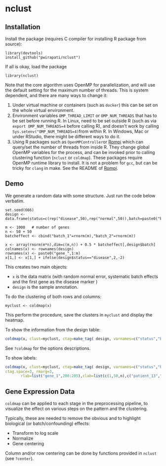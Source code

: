 # nclust 

## Installation
Install the package (requires C compiler for installing R package from source):

```
library(devtools)
install_github("pwirapati/nclust")
```
If all is okay, load the package

```
library(nclust)
```

Note that the core algorithm uses OpenMP for parallelization, and will use the default setting for the maximum number of threads. This is system dependent, and there are many ways to change it:

1. Under virtual machine or containers (such as `docker`) this can be set on the whole virtual environment.
2. Environment variables `OMP_THREAD_LIMIT` or `OMP_NUM_THREADS` that has to be set before running R. In Linux, need to be set outside R (such as via `export OMP_NUM_THREADS=4`  before calling R), and doesn't work by calling `Sys.setenv("OMP_NUM_THREADS=4)`from within R. In Windows, Mac or under RStudio, there might be different ways to do it.
3. Using R packages such as `OpenMPController`or [Rompi](https://github.com/pwirapati/Rompi) which can query/set the number of threads from inside R. They change global OpenMP variables for the process, and can be invoked prior to calling clustering function (`nclust` or `coldmap`). These packages require OpenMP runtime library to install. It is not a problem for `gcc`, but can be tricky for `clang` in make. See the README of [Rompi](https://github.com/pwirapati/Rompi).

## Demo

We generate a random data with some structure. Just run the code below verbatim.

```
set.seed(666)
design <- data.frame(status=c(rep("disease",50),rep("normal",50)),batch=paste0("batch_",rbinom(100,1,.5)+1),row.names=paste0("patient_",1:100))

m <- 1000   # number of genes
n <- 50 + 50
batcheffect <- cbind("batch_1"=rnorm(m),"batch_2"=rnorm(m))

x <- array(rnorm(m*n),dim=c(m,n)) + 0.5 * batcheffect[,design$batch]
colnames(x) <- rownames(design)
rownames(x) <- paste0("gene_",1:m)
x[1,] <- x[1,] + ifelse(design$status=="disease",2,-2)
```

This creates two main objects:

* `x` is the data matrix (with random normal error, systematic batch effects and the first gene as the disease marker )
* `design` is the sample annotation.

To do the clustering of both rows and columns:

```
myclust <- coldmap(x)
```

This perform the procedure, save the clusters in `myclust` and display the heatmap.

To show the information from the design table:

```R
coldmap(x, clust=myclust, ctag=make_tag( design, varnames=c("status","batch"),cols=c("violet","green3")), ctag.space=3, rmarg=3 )
```

See `?coldmap` for the options descriptions.

To show labels:

```R
coldmap(x, clust=myclust, ctag=make_tag( design, varnames=c("status","batch"),cols=c("violet","green3")),
ctag.space=3, rmarg=3,
       rlab=list("gene_1",200:205),clab=list(c(1,50,n),c("patient_13","patient_33"df)))
```


## Gene Expression Data

`coldmap` can be applied to each stage in the preprocessing pipeline, to visualize the effect on various steps on the pattern and the clustering.

Typically, these are needed to remove the obvious and to highlight biological (or batch/confounding) effects:

* Transform to log scale
* Normalize
* Gene centering

Column and/or row centering can be done by functions provided in `nclust` (see `?center`).

